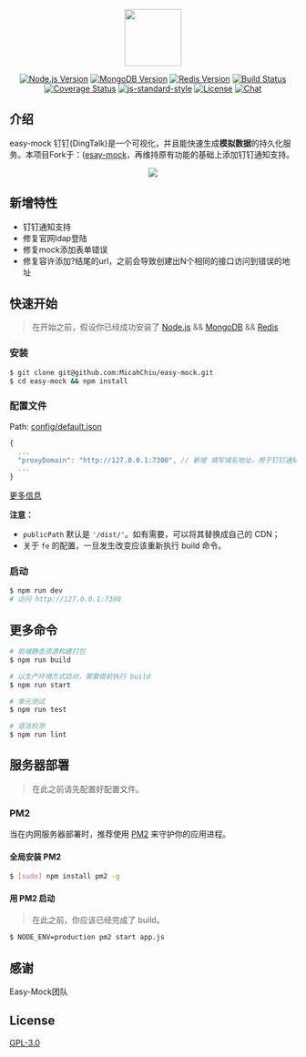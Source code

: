 <p align="center"><a href="https://easy-mock.com" target="_blank"><img width="100"src="http://img.souche.com/20170509/png/fff9d8506199c4bf8cc53bad9d849215.png"></a></p>

<p align="center">
  <a href="https://nodejs.org"><img src="https://img.shields.io/badge/node-%3E%3D8.9.1-green.svg?style=flat" alt="Node.js Version"></a>
  <a href="https://www.mongodb.com"><img src="https://img.shields.io/badge/mongo-%3E%3D3.4.1-green.svg?style=flat" alt="MongoDB Version"></a>
  <a href="https://redis.io"><img src="https://img.shields.io/badge/redis-%3E%3D4.0-green.svg?style=flat" alt="Redis Version"></a>
  <a href="https://circleci.com/gh/easy-mock/easy-mock/tree/dev"><img src="https://circleci.com/gh/easy-mock/easy-mock/tree/dev.svg?style=svg" alt="Build Status"></a>
  <a href="https://codecov.io/github/easy-mock/easy-mock?branch=dev"><img src="https://img.shields.io/codecov/c/github/easy-mock/easy-mock/dev.svg" alt="Coverage Status"></a>
  <a href="http://standardjs.com"><img src="https://img.shields.io/badge/code%20style-standard-brightgreen.svg" alt="js-standard-style"></a>
  <a href="https://opensource.org/licenses/GPL-3.0"><img src="https://img.shields.io/badge/license-GPL--3.0-blue.svg" alt="License"></a>
  <a href="https://discord.gg/DdhQnaS"><img src="https://img.shields.io/badge/chat-on%20discord-7289da.svg" alt="Chat"></a>
</p>


## 介绍

easy-mock 钉钉(DingTalk)是一个可视化，并且能快速生成**模拟数据**的持久化服务。本项目Fork于：([esay-mock](https://github.com/easy-mock/easy-mock)，再维持原有功能的基础上添加钉钉通知支持。


<p align="center">
  <a href="https://github.com/MicahChiu/easy-mock"><img src="http://osp.ingx.net//image/github/easy-mock.info-1.png"></a>
</p>

## 新增特性

- 钉钉通知支持
- 修复官网ldap登陆
- 修复mock添加表单错误
- 修复容许添加?结尾的url，之前会导致创建出N个相同的接口访问到错误的地址

## 快速开始

> 在开始之前，假设你已经成功安装了 [Node.js](https://nodejs.org) && [MongoDB](https://www.mongodb.com) && [Redis](https://redis.io)

### 安装

```sh
$ git clone git@github.com:MicahChiu/easy-mock.git
$ cd easy-mock && npm install
```

### 配置文件 

Path: [config/default.json](https://github.com/MicahChiu/easy-mock/blob/dev/config/default.json)

```js
{
  ...
  "proxyDomain": "http://127.0.0.1:7300", // 新增 填写域名地址，用于钉钉通知调用的接口
  ...
}
```
[更多信息](https://github.com/easy-mock/easy-mock)

**注意：**

- `publicPath` 默认是 `'/dist/'`。如有需要，可以将其替换成自己的 CDN；
- 关于 `fe` 的配置，一旦发生改变应该重新执行 build 命令。

### 启动

```sh
$ npm run dev
# 访问 http://127.0.0.1:7300
```

## 更多命令

```sh
# 前端静态资源构建打包
$ npm run build

# 以生产环境方式启动，需要提前执行 build
$ npm run start

# 单元测试
$ npm run test

# 语法检测
$ npm run lint
```

## 服务器部署

> 在此之前请先配置好配置文件。

### PM2

当在内网服务器部署时，推荐使用 [PM2](https://github.com/Unitech/pm2) 来守护你的应用进程。

#### 全局安装 PM2

```sh
$ [sudo] npm install pm2 -g
```

#### 用 PM2 启动

> 在此之前，你应该已经完成了 build。

```sh
$ NODE_ENV=production pm2 start app.js
```

## 感谢

Easy-Mock团队

## License

[GPL-3.0](https://opensource.org/licenses/GPL-3.0)
